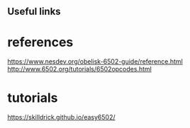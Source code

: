 ## Useful links
# references
https://www.nesdev.org/obelisk-6502-guide/reference.html
http://www.6502.org/tutorials/6502opcodes.html

# tutorials
https://skilldrick.github.io/easy6502/ 


